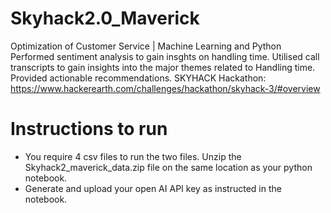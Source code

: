 # Skyhack2.0_Maverick
Optimization of Customer Service | Machine Learning and Python
Performed sentiment analysis to gain insghts on handling time.
Utilised call transcripts to gain insights into the major themes related to Handling time. Provided actionable recommendations.
SKYHACK Hackathon: https://www.hackerearth.com/challenges/hackathon/skyhack-3/#overview
# Instructions to run
- You require 4 csv files to run the two files. Unzip the Skyhack2_maverick_data.zip file on the same location as your python notebook.
- Generate and upload your open AI API key as instructed in the notebook.
